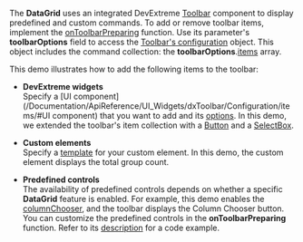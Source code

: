 The **DataGrid** uses an integrated DevExtreme [Toolbar](/Demos/WidgetsGallery/Demo/Toolbar/Overview/) component to display predefined and custom commands. To add or remove toolbar items, implement the [onToolbarPreparing](/Documentation/ApiReference/UI_Widgets/dxDataGrid/Configuration/#onToolbarPreparing) function. Use its parameter's **toolbarOptions** field to access the [Toolbar's configuration](/Documentation/ApiReference/UI_Widgets/dxToolbar/Configuration/) object. This object includes the command collection: the **toolbarOptions**.[items](/Documentation/ApiReference/UI_Widgets/dxToolbar/Configuration/items/) array.

This demo illustrates how to add the following items to the toolbar:

- **DevExtreme widgets**        
Specify a [UI component](/Documentation/ApiReference/UI_Widgets/dxToolbar/Configuration/items/#UI component) that you want to add and its [options](/Documentation/ApiReference/UI_Widgets/dxToolbar/Configuration/items/#options). In this demo, we extended the toolbar's item collection with a [Button](/Demos/WidgetsGallery/Demo/Button/PredefinedTypes/) and a [SelectBox](/Demos/WidgetsGallery/Demo/SelectBox/Overview/).

- **Custom elements**       
Specify a [template](/Documentation/ApiReference/UI_Widgets/dxToolbar/Configuration/items/#template) for your custom element. In this demo, the custom element displays the total group count.

- **Predefined controls**        
The availability of predefined controls depends on whether a specific **DataGrid** feature is enabled. For example, this demo enables the [columnChooser](/Documentation/ApiReference/UI_Widgets/dxDataGrid/Configuration/columnChooser/), and the toolbar displays the Column Chooser button. You can customize the predefined controls in the **onToolbarPreparing** function. Refer to its [description](/Documentation/ApiReference/UI_Widgets/dxDataGrid/Configuration/#onToolbarPreparing) for a code example.
